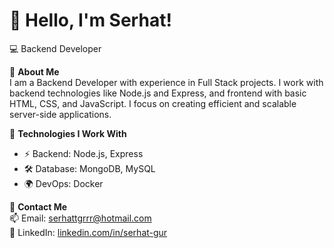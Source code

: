 # 👋 Hello, I'm Serhat!  
💻 Backend Developer

🔹 **About Me**  
I am a Backend Developer with experience in Full Stack projects. I work with backend technologies like Node.js and Express, and frontend with basic HTML, CSS, and JavaScript. I focus on creating efficient and scalable server-side applications.

🔹 **Technologies I Work With**  
- ⚡ Backend: Node.js, Express  
- 🛠️ Database: MongoDB, MySQL  
- 🌍 DevOps: Docker  

🔹 **Contact Me**  
📫 Email: [serhattgrrr@hotmail.com](mailto:serhattgrrr@hotmail.com)  
💼 LinkedIn: [linkedin.com/in/serhat-gur](https://www.linkedin.com/in/serhat-gur/)  
